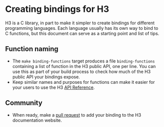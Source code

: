 # Creating bindings for H3

H3 is a C library, in part to make it simpler to create bindings for different programming languages. Each language usually has its own way to bind to C functions, but this document can serve as a starting point and list of tips.

## Function naming

* The `make binding-functions` target produces a file `binding-functions` containing a list of function in the H3 public API, one per line. You can use this as part of your build process to check how much of the H3 public API your bindings expose.
* Keep similar names and purposes for functions can make it easier for your users to use the H3 [API Reference](https://uber.github.io/h3/#/documentation/api-reference/).

## Community

* When ready, make a [pull request](https://github.com/uber/h3/edit/master/docs/community/bindings.md) to add your binding to the H3 documentation website.
